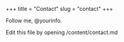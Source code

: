 +++
title = "Contact"
slug = "contact"
+++

Follow me, @yourinfo.

Edit this file by opening /content/contact.md
